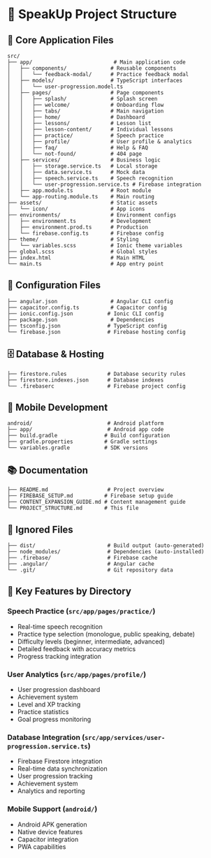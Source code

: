 # 📁 SpeakUp Project Structure

## 🎯 **Core Application Files**
```
src/
├── app/                          # Main application code
│   ├── components/              # Reusable components
│   │   └── feedback-modal/      # Practice feedback modal
│   ├── models/                  # TypeScript interfaces
│   │   └── user-progression.model.ts
│   ├── pages/                   # Page components
│   │   ├── splash/              # Splash screen
│   │   ├── welcome/             # Onboarding flow
│   │   ├── tabs/                # Main navigation
│   │   ├── home/                # Dashboard
│   │   ├── lessons/             # Lesson list
│   │   ├── lesson-content/      # Individual lessons
│   │   ├── practice/            # Speech practice
│   │   ├── profile/             # User profile & analytics
│   │   ├── faq/                 # Help & FAQ
│   │   └── not-found/           # 404 page
│   ├── services/                # Business logic
│   │   ├── storage.service.ts   # Local storage
│   │   ├── data.service.ts      # Mock data
│   │   ├── speech.service.ts    # Speech recognition
│   │   └── user-progression.service.ts # Firebase integration
│   ├── app.module.ts            # Root module
│   └── app-routing.module.ts    # Main routing
├── assets/                      # Static assets
│   └── icon/                    # App icons
├── environments/                # Environment configs
│   ├── environment.ts           # Development
│   ├── environment.prod.ts      # Production
│   └── firebase.config.ts       # Firebase config
├── theme/                       # Styling
│   └── variables.scss           # Ionic theme variables
├── global.scss                  # Global styles
├── index.html                   # Main HTML
└── main.ts                      # App entry point
```

## 🔧 **Configuration Files**
```
├── angular.json                 # Angular CLI config
├── capacitor.config.ts          # Capacitor config
├── ionic.config.json           # Ionic CLI config
├── package.json                 # Dependencies
├── tsconfig.json               # TypeScript config
└── firebase.json               # Firebase hosting config
```

## 🗄️ **Database & Hosting**
```
├── firestore.rules             # Database security rules
├── firestore.indexes.json      # Database indexes
└── .firebaserc                 # Firebase project config
```

## 📱 **Mobile Development**
```
android/                        # Android platform
├── app/                        # Android app code
├── build.gradle               # Build configuration
├── gradle.properties          # Gradle settings
└── variables.gradle           # SDK versions
```

## 📚 **Documentation**
```
├── README.md                   # Project overview
├── FIREBASE_SETUP.md          # Firebase setup guide
├── CONTENT_EXPANSION_GUIDE.md # Content management guide
└── PROJECT_STRUCTURE.md       # This file
```

## 🚫 **Ignored Files**
```
├── dist/                       # Build output (auto-generated)
├── node_modules/               # Dependencies (auto-installed)
├── .firebase/                  # Firebase cache
├── .angular/                   # Angular cache
└── .git/                       # Git repository data
```

## 🎯 **Key Features by Directory**

### **Speech Practice** (`src/app/pages/practice/`)
- Real-time speech recognition
- Practice type selection (monologue, public speaking, debate)
- Difficulty levels (beginner, intermediate, advanced)
- Detailed feedback with accuracy metrics
- Progress tracking integration

### **User Analytics** (`src/app/pages/profile/`)
- User progression dashboard
- Achievement system
- Level and XP tracking
- Practice statistics
- Goal progress monitoring

### **Database Integration** (`src/app/services/user-progression.service.ts`)
- Firebase Firestore integration
- Real-time data synchronization
- User progression tracking
- Achievement system
- Analytics and reporting

### **Mobile Support** (`android/`)
- Android APK generation
- Native device features
- Capacitor integration
- PWA capabilities
